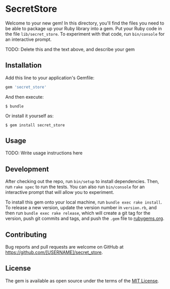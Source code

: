 # SecretStore

Welcome to your new gem! In this directory, you'll find the files you need to be able to package up your Ruby library into a gem. Put your Ruby code in the file `lib/secret_store`. To experiment with that code, run `bin/console` for an interactive prompt.

TODO: Delete this and the text above, and describe your gem

## Installation

Add this line to your application's Gemfile:

```ruby
gem 'secret_store'
```

And then execute:

    $ bundle

Or install it yourself as:

    $ gem install secret_store

## Usage

TODO: Write usage instructions here

## Development

After checking out the repo, run `bin/setup` to install dependencies. Then, run `rake spec` to run the tests. You can also run `bin/console` for an interactive prompt that will allow you to experiment.

To install this gem onto your local machine, run `bundle exec rake install`. To release a new version, update the version number in `version.rb`, and then run `bundle exec rake release`, which will create a git tag for the version, push git commits and tags, and push the `.gem` file to [rubygems.org](https://rubygems.org).

## Contributing

Bug reports and pull requests are welcome on GitHub at https://github.com/[USERNAME]/secret_store.


## License

The gem is available as open source under the terms of the [MIT License](http://opensource.org/licenses/MIT).

